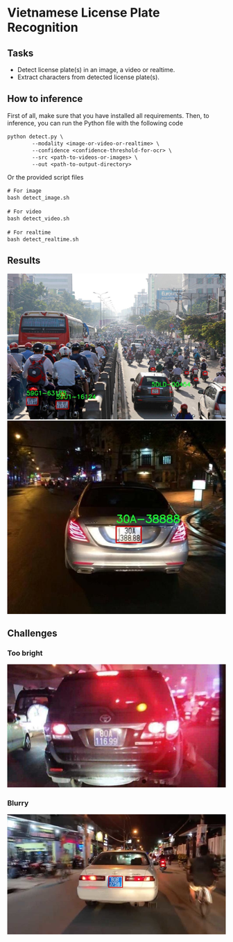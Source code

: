 # Vietnamese License Plate Recognition
## Tasks
* Detect license plate(s) in an image, a video or realtime.
* Extract characters from detected license plate(s).

## How to inference
First of all, make sure that you have installed all requirements. Then, to inference, you can run the Python file with the following code

```
python detect.py \
        --modality <image-or-video-or-realtime> \
        --confidence <confidence-threshold-for-ocr> \
        --src <path-to-videos-or-images> \
        --out <path-to-output-directory>
```

Or the provided script files

```
# For image
bash detect_image.sh

# For video
bash detect_video.sh

# For realtime
bash detect_realtime.sh
```

## Results
![alt text](out/images/1.jpg)
![alt text](out/images/5.jpg)

## Challenges
### Too bright
![alt text](out/images/2.jpg)
### Blurry
![alt text](out/images/8.jpg)